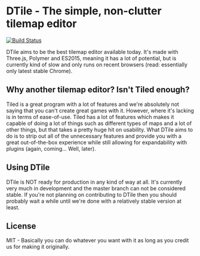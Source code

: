 # DTile - The simple, non-clutter tilemap editor
[![Build Status](https://travis-ci.org/theMagnon/DTile.svg?branch=next)](https://travis-ci.org/theMagnon/DTile)

DTile aims to be the best tilemap editor available today. It's made with Three.js, Polymer and ES2015, meaning it has a lot of potential, but is currently kind of slow and only runs on recent browsers (read: essentially only latest stable Chrome).

## Why another tilemap editor? Isn't Tiled enough?
Tiled is a great program with a lot of features and we're absolutely not saying that you can't create great games with it. However, where it's lacking is in terms of ease-of-use. Tiled has a lot of features which makes it capable of doing a lot of things such as different types of maps and a lot of other things, but that takes a pretty huge hit on usability. What DTile aims to do is to strip out all of the unnecessary features and provide you with a great out-of-the-box experience while still allowing for expandability with plugins (again, coming... Well, later).

## Using DTile
DTile is NOT ready for production in any kind of way at all. It's currently very much in development and the master branch can not be considered stable. If you're not planning on contributing to DTile then you should probably wait a while until we're done with a relatively stable version at least.

## License
MIT - Basically you can do whatever you want with it as long as you credit us for making it originally.
